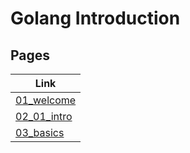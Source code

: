 # Golang Introduction

## Pages

| Link |
| ---- |
| [01_welcome](./01_welcome.html) |
| [02_01_intro](./02_01_intro.html) |
| [03_basics](./03_basics.html) |
